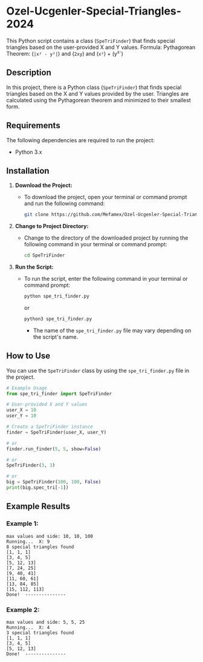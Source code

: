 # Ozel-Ucgenler-Special-Triangles-2024

This Python script contains a class (`SpeTriFinder`) that finds special triangles based on the user-provided X and Y values.
Formula: Pythagorean Theorem: (`|x² - y²|`) and (`2xy`) and (`x²`) + (y²`)

## Description

In this project, there is a Python class (`SpeTriFinder`) that finds special triangles based on the X and Y values provided by the user. Triangles are calculated using the Pythagorean theorem and minimized to their smallest form.

## Requirements

The following dependencies are required to run the project:

- Python 3.x

## Installation

1. **Download the Project:**
   - To download the project, open your terminal or command prompt and run the following command:
     ```bash
     git clone https://github.com/Mefamex/Ozel-Ucgenler-Special-Triangles-2024.git
     ```

2. **Change to Project Directory:**
   - Change to the directory of the downloaded project by running the following command in your terminal or command prompt:
     ```bash
     cd SpeTriFinder
     ```

3. **Run the Script:**
   - To run the script, enter the following command in your terminal or command prompt:
     ```bash
     python spe_tri_finder.py
     ```
     or
     ```bash
     python3 spe_tri_finder.py
     ```
     - The name of the `spe_tri_finder.py` file may vary depending on the script's name.

## How to Use

You can use the `SpeTriFinder` class by using the `spe_tri_finder.py` file in the project.

```python
# Example Usage
from spe_tri_finder import SpeTriFinder

# User-provided X and Y values
user_X = 10
user_Y = 10

# Create a SpeTriFinder instance
finder = SpeTriFinder(user_X, user_Y)

# or
finder.run_finder(5, 5, show=False)

# or 
SpeTriFinder(3, 3)

# or
big = SpeTriFinder(100, 100, False)
print(big.spec_tri[-1])
```

## Example Results

### Example 1:
```plaintext
max values and side: 10, 10, 100
Running...  X: 9  
8 special triangles found
[1, 1, 1]
[3, 4, 5]
[5, 12, 13]
[7, 24, 25]
[9, 40, 41]
[11, 60, 61]
[13, 84, 85]
[15, 112, 113]
Done!  ---------------
```

### Example 2:
```plaintext
max values and side: 5, 5, 25
Running...  X: 4  
3 special triangles found
[1, 1, 1]
[3, 4, 5]
[5, 12, 13]
Done!  ---------------
```
